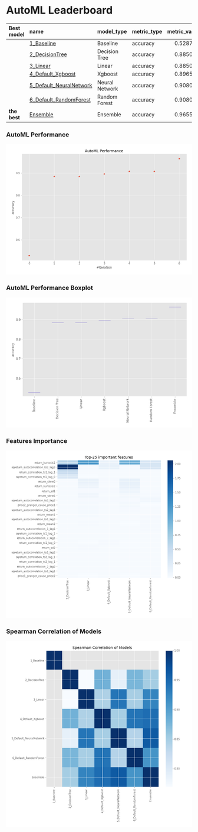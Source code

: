 # AutoML Leaderboard

| Best model   | name                                                         | model_type     | metric_type   |   metric_value |   train_time |
|:-------------|:-------------------------------------------------------------|:---------------|:--------------|---------------:|-------------:|
|              | [1_Baseline](1_Baseline/README.md)                           | Baseline       | accuracy      |       0.528736 |        37.13 |
|              | [2_DecisionTree](2_DecisionTree/README.md)                   | Decision Tree  | accuracy      |       0.885057 |        10.79 |
|              | [3_Linear](3_Linear/README.md)                               | Linear         | accuracy      |       0.885057 |         3.54 |
|              | [4_Default_Xgboost](4_Default_Xgboost/README.md)             | Xgboost        | accuracy      |       0.896552 |         3.82 |
|              | [5_Default_NeuralNetwork](5_Default_NeuralNetwork/README.md) | Neural Network | accuracy      |       0.908046 |         2.02 |
|              | [6_Default_RandomForest](6_Default_RandomForest/README.md)   | Random Forest  | accuracy      |       0.908046 |         7.1  |
| **the best** | [Ensemble](Ensemble/README.md)                               | Ensemble       | accuracy      |       0.965517 |         0.34 |

### AutoML Performance
![AutoML Performance](ldb_performance.png)

### AutoML Performance Boxplot
![AutoML Performance Boxplot](ldb_performance_boxplot.png)

### Features Importance
![features importance across models](features_heatmap.png)



### Spearman Correlation of Models
![models spearman correlation](correlation_heatmap.png)

